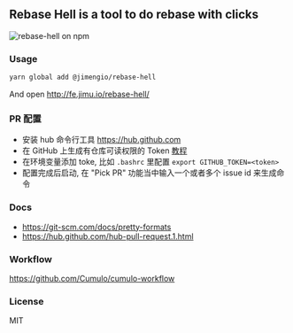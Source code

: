 

Rebase Hell is a tool to do rebase with clicks
------

![rebase-hell on npm](https://img.shields.io/npm/v/@jimengio/rebase-hell.svg)

### Usage

```bash
yarn global add @jimengio/rebase-hell
```

And open http://fe.jimu.io/rebase-hell/

### PR 配置

* 安装 hub 命令行工具 https://hub.github.com
* 在 GitHub 上生成有仓库可读权限的 Token [教程](https://help.github.com/en/articles/creating-a-personal-access-token-for-the-command-line)
* 在环境变量添加 toke, 比如 `.bashrc` 里配置 `export GITHUB_TOKEN=<token>`
* 配置完成后启动, 在 "Pick PR" 功能当中输入一个或者多个 issue id 来生成命令

### Docs

* https://git-scm.com/docs/pretty-formats
* https://hub.github.com/hub-pull-request.1.html

### Workflow

https://github.com/Cumulo/cumulo-workflow

### License

MIT
